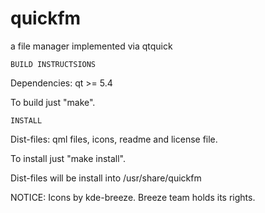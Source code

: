 quickfm
=======

a file manager implemented via qtquick

	BUILD INSTRUCTSIONS

Dependencies: qt >= 5.4

To build just "make".

  	INSTALL

Dist-files: qml files, icons, readme and license file.

To install just "make install".

Dist-files will be install into /usr/share/quickfm

NOTICE: Icons by kde-breeze. Breeze team holds its rights.
